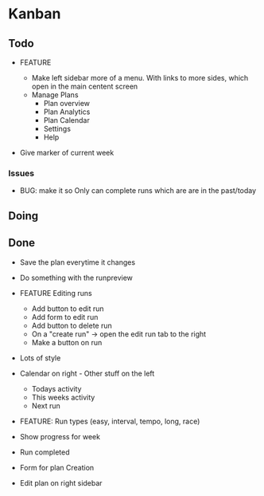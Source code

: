 # Kanban

## Todo

- FEATURE

  - Make left sidebar more of a menu. With links to more sides, which open in the main centent screen
  - Manage Plans
    - Plan overview
    - Plan Analytics
    - Plan Calendar
    - Settings
    - Help

- Give marker of current week

### Issues

- BUG: make it so Only can complete runs which are are in the past/today

## Doing

## Done

- Save the plan everytime it changes
- Do something with the runpreview
- FEATURE Editing runs

  - Add button to edit run
  - Add form to edit run
  - Add button to delete run
  - On a "create run" -> open the edit run tab to the right
  - Make a button on run

- Lots of style
- Calendar on right - Other stuff on the left

  - Todays activity
  - This weeks activity
  - Next run

- FEATURE: Run types (easy, interval, tempo, long, race)
- Show progress for week
- Run completed
- Form for plan Creation
- Edit plan on right sidebar
